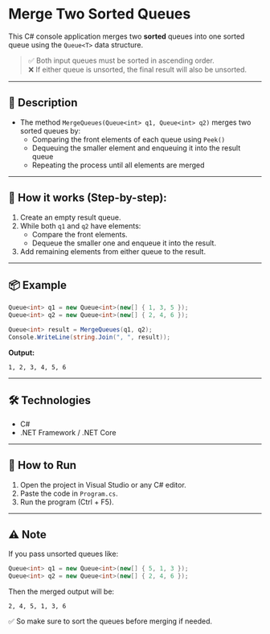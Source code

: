 # Merge Two Sorted Queues

This C# console application merges two **sorted** queues into one sorted queue using the `Queue<T>` data structure.

> ✅ Both input queues must be sorted in ascending order.  
> ❌ If either queue is unsorted, the final result will also be unsorted.

---

## 📌 Description

- The method `MergeQueues(Queue<int> q1, Queue<int> q2)` merges two sorted queues by:
  - Comparing the front elements of each queue using `Peek()`
  - Dequeuing the smaller element and enqueuing it into the result queue
  - Repeating the process until all elements are merged

---

## 🧠 How it works (Step-by-step):

1. Create an empty result queue.
2. While both `q1` and `q2` have elements:
   - Compare the front elements.
   - Dequeue the smaller one and enqueue it into the result.
3. Add remaining elements from either queue to the result.

---

## 📦 Example

```csharp
Queue<int> q1 = new Queue<int>(new[] { 1, 3, 5 });
Queue<int> q2 = new Queue<int>(new[] { 2, 4, 6 });

Queue<int> result = MergeQueues(q1, q2);
Console.WriteLine(string.Join(", ", result));
```

**Output:**
```
1, 2, 3, 4, 5, 6
```

---

## 🛠 Technologies

- C#
- .NET Framework / .NET Core

---

## 📁 How to Run

1. Open the project in Visual Studio or any C# editor.
2. Paste the code in `Program.cs`.
3. Run the program (Ctrl + F5).

---

## ⚠️ Note

If you pass unsorted queues like:

```csharp
Queue<int> q1 = new Queue<int>(new[] { 5, 1, 3 });
Queue<int> q2 = new Queue<int>(new[] { 2, 4, 6 });
```

Then the merged output will be:
```
2, 4, 5, 1, 3, 6
```

✅ So make sure to sort the queues before merging if needed.
